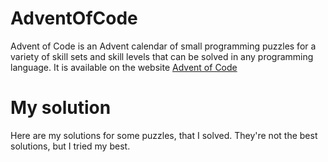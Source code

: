 # AdventOfCode
Advent of Code is an Advent calendar of small programming puzzles for a variety of skill sets and skill levels that can be solved in any programming language. It is available on the website [Advent of Code](https://adventofcode.com/)

# My solution
Here are my solutions for some puzzles, that I solved. They're not the best solutions, but I tried my best. 
